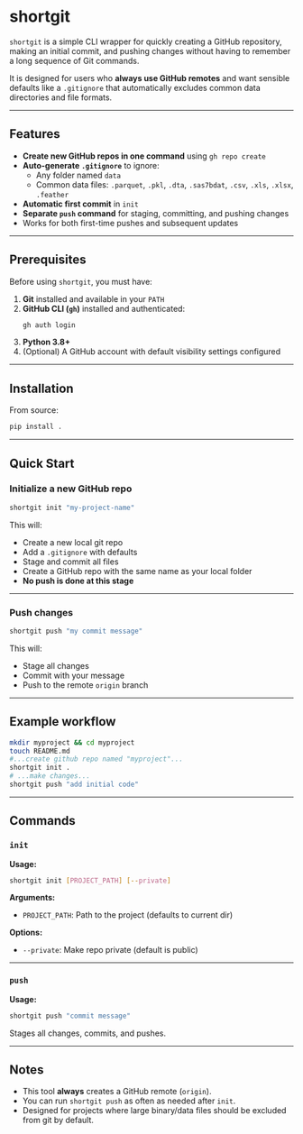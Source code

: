 # shortgit

`shortgit` is a simple CLI wrapper for quickly creating a GitHub repository, making an initial commit, and pushing changes without having to remember a long sequence of Git commands.

It is designed for users who **always use GitHub remotes** and want sensible defaults like a `.gitignore` that automatically excludes common data directories and file formats.

---

## Features

- **Create new GitHub repos in one command** using `gh repo create`
- **Auto-generate `.gitignore`** to ignore:
  - Any folder named `data`
  - Common data files: `.parquet`, `.pkl`, `.dta`, `.sas7bdat`, `.csv`, `.xls`, `.xlsx`, `.feather`
- **Automatic first commit** in `init`
- **Separate `push` command** for staging, committing, and pushing changes
- Works for both first-time pushes and subsequent updates

---

## Prerequisites

Before using `shortgit`, you must have:

1. **Git** installed and available in your `PATH`
2. **GitHub CLI (`gh`)** installed and authenticated:
   ```bash
   gh auth login
   ```
3. **Python 3.8+**
4. (Optional) A GitHub account with default visibility settings configured

---

## Installation

From source:

```bash
pip install .
```

---

## Quick Start

### Initialize a new GitHub repo

```bash
shortgit init "my-project-name"
```

This will:
- Create a new local git repo
- Add a `.gitignore` with defaults
- Stage and commit all files
- Create a GitHub repo with the same name as your local folder
- **No push is done at this stage**

---

### Push changes

```bash
shortgit push "my commit message"
```

This will:
- Stage all changes
- Commit with your message
- Push to the remote `origin` branch

---

## Example workflow

```bash
mkdir myproject && cd myproject
touch README.md
#...create github repo named "myproject"...
shortgit init .
# ...make changes...
shortgit push "add initial code"
```

---

## Commands

### `init`

**Usage:**
```bash
shortgit init [PROJECT_PATH] [--private]
```

**Arguments:**
- `PROJECT_PATH`: Path to the project (defaults to current dir)

**Options:**
- `--private`: Make repo private (default is public)

---

### `push`

**Usage:**
```bash
shortgit push "commit message"
```

Stages all changes, commits, and pushes.

---

## Notes

- This tool **always** creates a GitHub remote (`origin`).
- You can run `shortgit push` as often as needed after `init`.
- Designed for projects where large binary/data files should be excluded from git by default.

